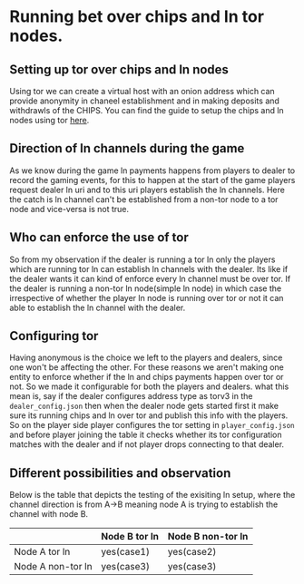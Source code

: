 # Running bet over chips and ln tor nodes.

## Setting up tor over chips and ln nodes
Using tor we can create a virtual host with an onion address which can provide anonymity in chaneel establishment and in making deposits and withdrawls of the CHIPS. You can find the guide to setup the chips and ln nodes using tor [here](https://github.com/chips-blockchain/lightning/blob/master/doc/TOR.md). 

## Direction of ln channels during the game
As we know during the game ln payments happens from players to dealer to record the gaming events, for this to happen at the start of the game players request dealer ln uri and to this uri players establish the ln channels. Here the catch is ln channel can't be established from a non-tor node to a tor node and vice-versa is not true. 

## Who can enforce the use of tor
So from my observation if the dealer is running a tor ln only the players which are running tor ln can establish ln channels with the dealer. Its like if the dealer wants it can kind of enforce every ln channel must be over tor. If the dealer is running a non-tor ln node(simple ln node) in which case the irrespective of whether the player ln node is running over tor or not it can able to establish the ln channel with the dealer.

## Configuring tor
Having anonymous is the choice we left to the players and dealers, since one won't be affecting the other. For these reasons we aren't making one entity to enforce whether if the ln and chips payments happen over tor or not. So we made it configurable for both the players and dealers. what this mean is, say if the dealer configures address type as torv3 in the `dealer_config.json` then when the dealer node gets started first it make sure its running chips and ln over tor and publish this info with the players. So on the player side player configures the tor setting in `player_config.json` and before player joining the table it checks whether its tor configuration matches with the dealer and if not player drops connecting to that dealer.

## Different possibilities and observation
Below is the table that depicts the testing of the exisiting ln setup, where the channel direction is from A->B meaning node A is trying to establish the channel with node B.

|  | Node B tor ln | Node B non-tor ln |
| --------------- | --------------- | --------------- |
| Node A tor ln | yes(case1) | yes(case2) |
| Node A non-tor ln | yes(case3) | yes(case3) |

